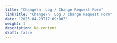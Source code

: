 ```yaml
---
title: "Change\n  Log / Change Request Form"
linkTitle: "Change\n  Log / Change Request Form"
date: '2025-04-29T17:09:00Z'
weight: 1
description: No content
draft: false
---
```



